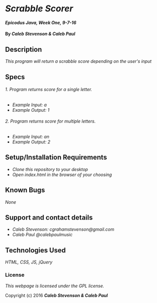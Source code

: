 # _Scrabble Scorer_

#### _Epicodus Java, Week One, 9-7-16_

#### By _**Caleb Stevenson &amp; Caleb Paul**_

## Description

_This program will return a scrabble score depending on the user's input_

## Specs

###### 1. Program returns score for a single letter.
* _Example Input: a_
* _Example Output: 1_

###### 2. Program returns score for multiple letters.
* _Example Input: an_
* _Example Output: 2_


## Setup/Installation Requirements

* _Clone this repository to your desktop_
* _Open index.html in the browser of your choosing_

## Known Bugs

_None_

## Support and contact details

* _Caleb Stevenson: cgrahamstevenson@gmail.com_
* _Caleb Paul @calebpaulmusic_

## Technologies Used

_HTML,
CSS,
JS,
jQuery_

### License

*This webpage is licensed under the GPL license.*

Copyright (c) 2016 **_Caleb Stevenson &amp; Caleb Paul_**
